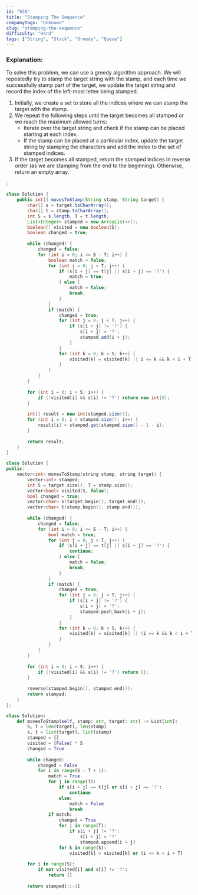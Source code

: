 ```yaml
---
id: "936"
title: "Stamping The Sequence"
companyTags: "Unknown"
slug: "stamping-the-sequence"
difficulty: "Hard"
tags: ["String", "Stack", "Greedy", "Queue"]
---
```


### Explanation:
To solve this problem, we can use a greedy algorithm approach. We will repeatedly try to stamp the target string with the stamp, and each time we successfully stamp part of the target, we update the target string and record the index of the left-most letter being stamped.

1. Initially, we create a set to store all the indices where we can stamp the target with the stamp.
2. We repeat the following steps until the target becomes all stamped or we reach the maximum allowed turns:
   - Iterate over the target string and check if the stamp can be placed starting at each index.
   - If the stamp can be placed at a particular index, update the target string by stamping the characters and add the index to the set of stamped indices.
3. If the target becomes all stamped, return the stamped indices in reverse order (as we are stamping from the end to the beginning). Otherwise, return an empty array.

:

```java
class Solution {
    public int[] movesToStamp(String stamp, String target) {
        char[] s = target.toCharArray();
        char[] t = stamp.toCharArray();
        int S = s.length, T = t.length;
        List<Integer> stamped = new ArrayList<>();
        boolean[] visited = new boolean[S];
        boolean changed = true;
        
        while (changed) {
            changed = false;
            for (int i = 0; i <= S - T; i++) {
                boolean match = false;
                for (int j = 0; j < T; j++) {
                    if (s[i + j] == t[j] || s[i + j] == '?') {
                        match = true;
                    } else {
                        match = false;
                        break;
                    }
                }
                if (match) {
                    changed = true;
                    for (int j = 0; j < T; j++) {
                        if (s[i + j] != '?') {
                            s[i + j] = '?';
                            stamped.add(i + j);
                        }
                    }
                    for (int k = 0; k < S; k++) {
                        visited[k] = visited[k] || i <= k && k < i + T;
                    }
                }
            }
        }
        
        for (int i = 0; i < S; i++) {
            if (!visited[i] && s[i] != '?') return new int[0];
        }
        
        int[] result = new int[stamped.size()];
        for (int i = 0; i < stamped.size(); i++) {
            result[i] = stamped.get(stamped.size() - 1 - i);
        }
        
        return result;
    }
}
```

```cpp
class Solution {
public:
    vector<int> movesToStamp(string stamp, string target) {
        vector<int> stamped;
        int S = target.size(), T = stamp.size();
        vector<bool> visited(S, false);
        bool changed = true;
        vector<char> s(target.begin(), target.end());
        vector<char> t(stamp.begin(), stamp.end());
        
        while (changed) {
            changed = false;
            for (int i = 0; i <= S - T; i++) {
                bool match = true;
                for (int j = 0; j < T; j++) {
                    if (s[i + j] == t[j] || s[i + j] == '?') {
                        continue;
                    } else {
                        match = false;
                        break;
                    }
                }
                if (match) {
                    changed = true;
                    for (int j = 0; j < T; j++) {
                        if (s[i + j] != '?') {
                            s[i + j] = '?';
                            stamped.push_back(i + j);
                        }
                    }
                    for (int k = 0; k < S; k++) {
                        visited[k] = visited[k] || (i <= k && k < i + T);
                    }
                }
            }
        }
        
        for (int i = 0; i < S; i++) {
            if (!visited[i] && s[i] != '?') return {};
        }
        
        reverse(stamped.begin(), stamped.end());
        return stamped;
    }
};
```

```python
class Solution:
    def movesToStamp(self, stamp: str, target: str) -> List[int]:
        S, T = len(target), len(stamp)
        s, t = list(target), list(stamp)
        stamped = []
        visited = [False] * S
        changed = True
        
        while changed:
            changed = False
            for i in range(S - T + 1):
                match = True
                for j in range(T):
                    if s[i + j] == t[j] or s[i + j] == '?':
                        continue
                    else:
                        match = False
                        break
                if match:
                    changed = True
                    for j in range(T):
                        if s[i + j] != '?':
                            s[i + j] = '?'
                            stamped.append(i + j)
                    for k in range(S):
                        visited[k] = visited[k] or (i <= k < i + T)
        
        for i in range(S):
            if not visited[i] and s[i] != '?':
                return []
        
        return stamped[::-1]
```